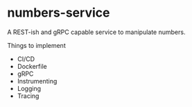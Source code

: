 # numbers-service
A REST-ish and gRPC capable service to manipulate numbers.

Things to implement
 - CI/CD
 - Dockerfile
 - gRPC
 - Instrumenting
 - Logging
 - Tracing